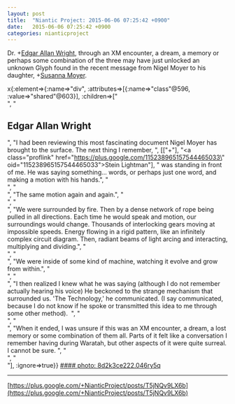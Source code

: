```yaml
---
layout: post
title:  "Niantic Project: 2015-06-06 07:25:42 +0900"
date:   2015-06-06 07:25:42 +0900
categories: nianticproject
---
```

Dr. +[Edgar Allan Wright](https://plus.google.com/110289508116377658380 ""), through an XM encounter, a dream, a memory or perhaps some combination of the three may have just unlocked an unknown Glyph found in the recent message from Nigel Moyer to his daughter, +[Susanna Moyer](https://plus.google.com/101560858827970533247 "").

x{:element=>{:name=>"div", :attributes=>[{:name=>"class"@596, :value=>"shared"@603}], :children=>["<br />", "<h2>Edgar Allan Wright</h2>", "I had been reviewing this most fascinating document Nigel Moyer has brought to the surface. The next thing I remember, ", [["+"], "<a class=\"proflink\" href=\"https://plus.google.com/115238965157544465033\" oid=\"115238965157544465033\">Stein Lightman</a>"], " was standing in front of me. He was saying something... words, or perhaps just one word, and making a motion with his hands.", "<br />", "<br />", "The same motion again and again.", "<br />", "<br />", "We were surrounded by fire. Then by a dense network of rope being pulled in all directions. Each time he would speak and motion, our surroundings would change. Thousands of interlocking gears moving at impossible speeds. Energy flowing in a rigid pattern, like an infinitely complex circuit diagram. Then, radiant beams of light arcing and interacting, multiplying and dividing.", "<br />", "<br />", "We were inside of some kind of machine, watching it evolve and grow from within.", "<br />", "<br />", "I then realized I knew what he was saying (although I do not remember actually hearing his voice) He beckoned to the strange mechanism that surrounded us. 'The Technology,' he communicated. (I say communicated, because I do not know if he spoke or transmitted this idea to me through some other method).  ", "<br />", "<br />", "When it ended, I was unsure if this was an XM encounter, a dream, a lost memory or some combination of them all. Parts of it felt like a conversation I remember having during Waratah, but other aspects of it were quite surreal. I cannot be sure. ", "<br />", "<br />"], :ignore=>true}}
[#### photo: 8d2k3ce222.046ry5q](https://lh3.googleusercontent.com/-hUMk_qw-jaA/VXIfF_chGvI/AAAAAAAAAI8/njsyTabDv8M/Technology.jpg "")
- - -
[https://plus.google.com/+NianticProject/posts/T5jNQv9LX6b](https://plus.google.com/+NianticProject/posts/T5jNQv9LX6b)
